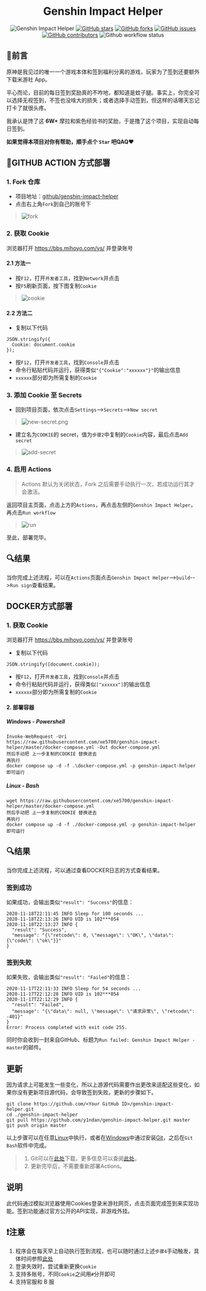 <div align="center"> 
<h1 align="center">
Genshin Impact Helper
</h1>

![Genshin Impact Helper](https://i.loli.net/2020/11/18/3zogEraBFtOm5nI.jpg)
[![GitHub stars](https://img.shields.io/github/stars/y1ndan/genshin-impact-helper?style=flat-square)](https://github.com/y1ndan/genshin-impact-helper/stargazers)
[![GitHub forks](https://img.shields.io/github/forks/y1ndan/genshin-impact-helper?style=flat-square)](https://github.com/y1ndan/genshin-impact-helper/network)
[![GitHub issues](https://img.shields.io/github/issues/y1ndan/genshin-impact-helper?style=flat-square)](https://github.com/y1ndan/genshin-impact-helper/issues)
[![GitHub contributors](https://img.shields.io/github/contributors/y1ndan/genshin-impact-helper?style=flat-square)](https://github.com/y1ndan/genshin-impact-helper/graphs/contributors)
![Github workflow status](https://img.shields.io/github/workflow/status/y1ndan/genshin-impact-helper/Genshin%20Impact%20Helper?label=status&style=flat-square)

</div>

## 📎前言

原神是我见过的唯一一个游戏本体和签到福利分离的游戏，玩家为了签到还要额外下载米游社 App。

平心而论，目前的每日签到奖励真的不咋地，都知道是蚊子腿。事实上，你完全可以选择无视签到，不签也没啥大的损失；或者选择手动签到，但这样的话哪天忘记打卡了就很头疼。

我承认是馋了这 **6W+** 摩拉和紫色经验书的奖励，于是撸了这个项目，实现自动每日签到。

**如果觉得本项目对你有帮助，顺手点个 `Star` 吧QAQ❤**

## 📐GITHUB ACTION 方式部署

### 1. Fork 仓库

* 项目地址：[github/genshin-impact-helper](https://github.com/y1ndan/genshin-impact-helper)
* 点击右上角`Fork`到自己的账号下

> ![fork](https://i.loli.net/2020/10/28/qpXowZmIWeEUyrJ.png)

### 2. 获取 Cookie

浏览器打开 https://bbs.mihoyo.com/ys/ 并登录账号

#### 2.1 方法一

* 按`F12`，打开`开发者工具`，找到`Network`并点击
* 按`F5`刷新页面，按下图复制`Cookie`

> ![cookie](https://i.loli.net/2020/10/28/TMKC6lsnk4w5A8i.png)

#### 2.2 方法二

* 复制以下代码
```
JSON.stringify({
  Cookie: document.cookie
});
```
* 按`F12`，打开`开发者工具`，找到`Console`并点击
* 命令行粘贴代码并运行，获得类似`"{"Cookie":"xxxxxx"}"`的输出信息
* `xxxxxx`部分即为所需复制的`Cookie`

### 3. 添加 Cookie 至 Secrets

* 回到项目页面，依次点击`Settings`-->`Secrets`-->`New secret`

> ![new-secret.png](https://i.loli.net/2020/10/28/sxTuBFtRvzSgUaA.png)

* 建立名为`COOKIE`的 secret，值为`步骤2`中复制的`Cookie`内容，最后点击`Add secret`

> ![add-secret](https://i.loli.net/2020/10/28/sETkVdmrNcCUpgq.png)

### 4. 启用 Actions

> Actions 默认为关闭状态，Fork 之后需要手动执行一次，若成功运行其才会激活。

返回项目主页面，点击上方的`Actions`，再点击左侧的`Genshin Impact Helper`，再点击`Run workflow`
    
> ![run](https://i.loli.net/2020/10/28/5ylvgdYf9BDMqAH.png)

至此，部署完毕。

## 🔍结果

当你完成上述流程，可以在`Actions`页面点击`Genshin Impact Helper`-->`build`-->`Run sign`查看结果。

## DOCKER方式部署

### 1. 获取 Cookie

浏览器打开 https://bbs.mihoyo.com/ys/ 并登录账号

* 复制以下代码
```
JSON.stringify([document.cookie]);
```
* 按`F12`，打开`开发者工具`，找到`Console`并点击
* 命令行粘贴代码并运行，获得类似`["xxxxxx"]`的输出信息
* `xxxxxx`部分即为所需复制的`Cookie`

#### 2. 部署容器

##### Windows - Powershell
    Invoke-WebRequest -Uri https://raw.githubusercontent.com/xe5700/genshin-impact-helper/master/docker-compose.yml -Out docker-compose.yml
    然后手动把 上一步复制的COOKIE 替换进去
    再执行
    docker compose up -d -f .\docker-compose.yml -p genshin-impact-helper
    即可运行

##### Linux - Bash
    wget https://raw.githubusercontent.com/xe5700/genshin-impact-helper/master/docker-compose.yml
    然后手动把 上一步复制的COOKIE 替换进去
    再执行
    docker compose up -d -f ./docker-compose.yml -p genshin-impact-helper
    即可运行

## 🔍结果

当你完成上述流程，可以通过查看DOCKER日志的方式查看结果。

### 签到成功

如果成功，会输出类似`"result": "Success"`的信息：

```
2020-11-18T22:11:45 INFO Sleep for 100 seconds ...
2020-11-18T22:13:26 INFO UID is 102***054
2020-11-18T22:13:27 INFO {
  "result": "Success",
  "message": "{\"retcode\": 0, \"message\": \"OK\", \"data\": {\"code\": \"ok\"}}"
}
```

### 签到失败

如果失败，会输出类似`"result": "Failed"`的信息：

```
2020-11-17T22:11:33 INFO Sleep for 54 seconds ...
2020-11-17T22:12:28 INFO UID is 102***054
2020-11-17T22:12:29 INFO {
  "result": "Failed",
  "message": "{\"data\": null, \"message\": \"请求异常\", \"retcode\": -401}"
}
Error: Process completed with exit code 255.
```

同时你会收到一封来自GitHub、标题为`Run failed: Genshin Impact Helper - master`的邮件。

## 更新

因为请求上可能发生一些变化，所以上游源代码需要作出更改来适配这些变化，如果你没有更新项目源代码，会导致签到失败。更新的步骤如下。

```
git clone https://github.com/<Your GitHub ID>/genshin-impact-helper.git
cd ./genshin-impact-helper
git pull https://github.com/y1ndan/genshin-impact-helper.git master
git push origin master
```

以上步骤可以在任意[Linux](https://zh.wikipedia.org/wiki/Linux)中执行，或者在[Windows](https://zh.wikipedia.org/wiki/Microsoft_Windows)中通过安装[Git](https://zh.wikipedia.org/wiki/Git)，之后在`Git Bash`软件中完成。

> 1. Git可以在[此处](https://git-scm.com/downloads)下载，更多信息可以查阅[此处](https://git-scm.com/book/)。
> 2. 更新完毕后，不需要重新部署Actions。

## 说明

此代码通过模拟浏览器使用Cookies登录米游社网页，点击页面完成签到来实现功能。签到功能通过官方公开的API实现，非游戏外挂。

## ❗️注意

1. 程序会在每天早上自动执行签到流程，也可以随时通过上述`步骤4`手动触发，具体时间参照[此处](.github/workflows/main.yml)
2. 登录失效时，尝试重新更换`Cookie` 
3. 支持多账号，不同`Cookie`之间用`#`分开即可
4. 支持官服和 B 服

